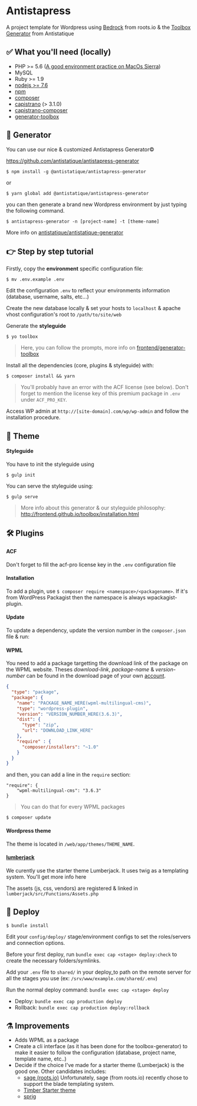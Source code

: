 # Antistapress
A project template for Wordpress using [Bedrock](https://github.com/roots/bedrock) from roots.io & the [Toolbox Generator](https://github.com/frontend/generator-toolbox) from Antistatique

## ✅ What you'll need (locally)
- PHP >= 5.6 ([A good environment practice on MacOs Sierra](https://getgrav.org/blog/macos-sierra-apache-multiple-php-versions))
- MySQL
- Ruby >= 1.9
- [nodejs >= 7.6](https://nodejs.org/en/download/) 
- [npm](https://nodejs.org/en/download/)
- [composer](https://getcomposer.org/doc/00-intro.md#installation-linux-unix-osx)
- [capistrano](https://github.com/capistrano/capistrano) (> 3.1.0)
- [capistrano-composer](https://github.com/capistrano/composer)
- [generator-toolbox](https://github.com/frontend/generator-toolbox)

## 🤖 Generator
You can use our nice & customized Antistapress Generator©

https://github.com/antistatique/antistapress-generator

```
$ npm install -g @antistatique/antistapress-generator
```

or

```
$ yarn global add @antistatique/antistapress-generator
```

you can then generate a brand new Wordpress environment by just typing the following command.

```
$ antistapress-generator -n [project-name] -t [theme-name]
```

More info on [antistatique/antistatique-generator](https://github.com/antistatique/antistatique-generator)


## 👉 Step by step tutorial

Firstly, copy the **environment** specific configuration file: 
```
$ mv .env.example .env
```

Edit the configuration `.env` to reflect your environments information (database, username, salts, etc...)

Create the new database locally & set your hosts to `localhost` & apache vhost configuration's root to `/path/to/site/web`

Generate the **styleguide**
```
$ yo toolbox
```
> Here, you can follow the prompts, more info on [frontend/generator-toolbox](https://github.com/frontend/generator-toolbox)

Install all the dependencies (core, plugins & styleguide) with:

```
$ composer install && yarn
```

> You'll probably have an error with the ACF license (see below). Don't forget to mention the license key of this premium package in `.env` under `ACF_PRO_KEY`.

Access WP admin at `http://[site-domain].com/wp/wp-admin` and follow the installation procedure.

## 💄 Theme

#### Styleguide
You have to init the styleguide using
```
$ gulp init
```

You can serve the styleguide using:
```
$ gulp serve
```


> More info about this generator & our styleguide philosophy: http://frontend.github.io/toolbox/installation.html

## 🛠 Plugins
#### ACF 
Don't forget to fill the acf-pro license key in the `.env` configuration file

#### Installation
To add a plugin, use `$ composer require <namespace>/<packagename>`. 
If it's from WordPress Packagist then the namespace is always wpackagist-plugin.

#### Update
To update a dependency, update the version number in the `composer.json` file & run:

#### WPML
You need to add a package targetting the download link of the package on the WPML website. Theses *download-link*, *package-name* & *version-number* can be found in the download page of your own [account](https://wpml.org/account/downloads/).

```json
{
  "type": "package",
  "package": {
    "name": "PACKAGE_NAME_HERE(wpml-multilingual-cms)",
    "type": "wordpress-plugin",
    "version": "VERSION_NUMBER_HERE(3.6.3)",
    "dist": {
      "type": "zip",
      "url": "DOWNLOAD_LINK_HERE"
    },
    "require" : {
      "composer/installers": "~1.0"
    }
  }
}
```

and then, you can add a line in the `require` section:
```
"require": {
	"wpml-multilingual-cms": "3.6.3"
}
```
> You can do that for every WPML packages

`$ composer update`

#### Wordpress theme
The theme is located in `/web/app/themes/THEME_NAME`.

#### [lumberjack](https://github.com/Rareloop/lumberjack)
We curently use the starter theme Lumberjack. It uses twig as a templating system. You'll get more info here 

The assets (js, css, vendors) are registered & linked in `lumberjack/src/Functions/Assets.php`


## 🚀 Deploy 
```
$ bundle install
```

Edit your `config/deploy/` stage/environment configs to set the roles/servers and connection options.

Before your first deploy, run `bundle exec cap <stage> deploy:check` to create the necessary folders/symlinks.

Add your `.env` file to `shared/` in your deploy_to path on the remote server for all the stages you use (ex: `/srv/www/example.com/shared/.env`)

Run the normal deploy command: `bundle exec cap <stage> deploy`

* Deploy: `bundle exec cap production deploy`
* Rollback: `bundle exec cap production deploy:rollback`

## ⚗ Improvements 
- Adds WPML as a package
- Create a cli interface (as it has been done for the toolbox-generator) to make it easier to follow the configuration (database, project name, template name, etc..)
- Decide if the choice I've made for a starter theme (Lumberjack) is the good one. Other candidates includes:
  - [sage (roots.io)](https://roots.io/sage/) Unfortunately, sage (from roots.io) recently chose to support the blade templating system.
  - [Timber Starter theme](https://github.com/timber/starter-theme)
  - [sprig](https://github.com/zach-adams/sprig)
